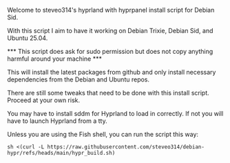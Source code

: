 Welcome to steveo314's hyprland with hyprpanel install
script for Debian Sid.

With this script I aim to have it working on Debian Trixie,
Debian Sid, and Ubuntu 25.04.

*** This script does ask for sudo permission but does not
copy anything harmful around your machine ***

This will install the latest packages from github and only
install necessary dependencies from the Debian and Ubuntu
repos.

There are still some tweaks that need to be done with this
install script. Proceed at your own risk.

You may have to install sddm for Hyprland to load in correctly.
If not you will have to launch Hyprland from a tty.

Unless you are using the Fish shell, you can run the script
this way:

`sh <(curl -L https://raw.githubusercontent.com/steveo314/debian-hypr/refs/heads/main/hypr_build.sh)`

